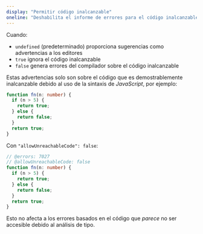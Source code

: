 ```yaml
---
display: "Permitir código inalcanzable"
oneline: "Deshabilita el informe de errores para el código inalcanzable."
---
```


Cuando:

- `undefined` (predeterminado) proporciona sugerencias como advertencias a los editores
- `true` ignora el código inalcanzable
- `false` genera errores del compilador sobre el código inalcanzable

Estas advertencias solo son sobre el código que es demostrablemente inalcanzable debido al uso de la sintaxis de *JavaScript*, por ejemplo:

```ts
function fn(n: number) {
  if (n > 5) {
    return true;
  } else {
    return false;
  }
  return true;
}
```

Con `"allowUnreachableCode": false`:

```ts twoslash
// @errors: 7027
// @allowUnreachableCode: false
function fn(n: number) {
  if (n > 5) {
    return true;
  } else {
    return false;
  }
  return true;
}
```

Esto no afecta a los errores basados ​​en el código que *parece* no ser accesible debido al análisis de tipo.
